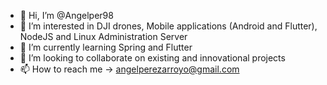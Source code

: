 - 👋 Hi, I’m @Angelper98
- 👀 I’m interested in DJI drones, Mobile applications (Android and Flutter), NodeJS and Linux Administration Server
- 🌱 I’m currently learning Spring and Flutter
- 💞️ I’m looking to collaborate on existing and innovational projects
- 📫 How to reach me -> angelperezarroyo@gmail.com

<!---
Angelper98/Angelper98 is a ✨ special ✨ repository because its `README.md` (this file) appears on your GitHub profile.
You can click the Preview link to take a look at your changes.
--->
